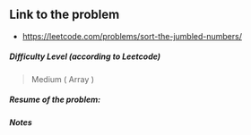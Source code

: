 ## Link to the problem
 
 - https://leetcode.com/problems/sort-the-jumbled-numbers/
 
##### Difficulty Level (according to Leetcode)
 
 > Medium ( Array )
 
##### Resume of the problem:



##### Notes
  